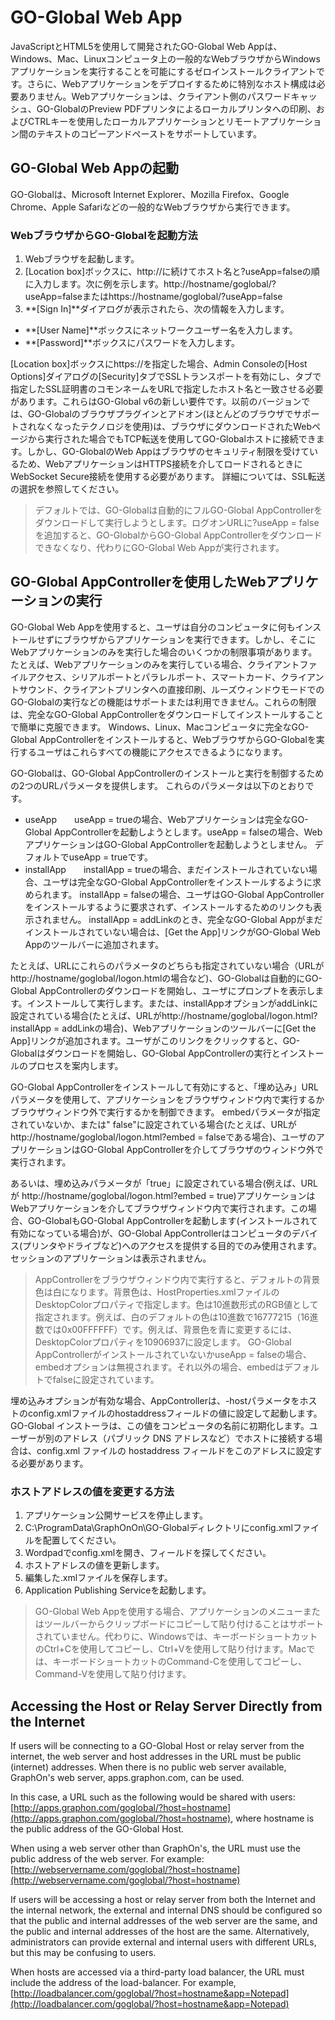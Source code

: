 # GO-Global Web App

JavaScriptとHTML5を使用して開発されたGO-Global Web Appは、Windows、Mac、Linuxコンピュータ上の一般的なWebブラウザからWindowsアプリケーションを実行することを可能にするゼロインストールクライアントです。さらに、Webアプリケーションをデプロイするために特別なホスト構成は必要ありません。Webアプリケーションは、クライアント側のパスワードキャッシュ、GO-GlobalのPreview PDFプリンタによるローカルプリンタへの印刷、およびCTRLキーを使用したローカルアプリケーションとリモートアプリケーション間のテキストのコピーアンドペーストをサポートしています。

## GO-Global Web Appの起動

GO-Globalは、Microsoft Internet Explorer、Mozilla Firefox、Google Chrome、Apple Safariなどの一般的なWebブラウザから実行できます。

### WebブラウザからGO-Globalを起動方法

1. Webブラウザを起動します。
2. [Location box]ボックスに、http://に続けてホスト名と?useApp=falseの順に入力します。次に例を示します。http://hostname/goglobal/?useApp=falseまたはhttps://hostname/goglobal/?useApp=false
3. **[Sign In]**ダイアログが表示されたら、次の情報を入力します。
  - **[User Name]**ボックスにネットワークユーザー名を入力します。
  - **[Password]**ボックスにパスワードを入力します。

[Location box]ボックスにhttps://を指定した場合、Admin Consoleの[Host Options]ダイアログの[Security]タブでSSLトランスポートを有効にし、タブで指定したSSL証明書のコモンネームをURLで指定したホスト名と一致させる必要があります。これらはGO-Global v6の新しい要件です。以前のバージョンでは、GO-Globalのブラウザプラグインとアドオン(ほとんどのブラウザでサポートされなくなったテクノロジを使用)は、ブラウザにダウンロードされたWebページから実行された場合でもTCP転送を使用してGO-Globalホストに接続できます。しかし、GO-GlobalのWeb Appはブラウザのセキュリティ制限を受けているため、WebアプリケーションはHTTPS接続を介してロードされるときにWebSocket Secure接続を使用する必要があります。 詳細については、SSL転送の選択を参照してください。

>デフォルトでは、GO-Globalは自動的にフルGO-Global AppControllerをダウンロードして実行しようとします。ログオンURLに?useApp = falseを追加すると、GO-GlobalからGO-Global AppControllerをダウンロードできなくなり、代わりにGO-Global Web Appが実行されます。

## GO-Global AppControllerを使用したWebアプリケーションの実行

GO-Global Web Appを使用すると、ユーザは自分のコンピュータに何もインストールせずにブラウザからアプリケーションを実行できます。しかし、そこに Webアプリケーションのみを実行した場合のいくつかの制限事項があります。 たとえば、Webアプリケーションのみを実行している場合、クライアントファイルアクセス、シリアルポートとパラレルポート、スマートカード、クライアントサウンド、クライアントプリンタへの直接印刷、ルーズウィンドウモードでのGO-Globalの実行などの機能はサポートまたは利用できません。これらの制限は、完全なGO-Global AppControllerをダウンロードしてインストールすることで簡単に克服できます。 Windows、Linux、Macコンピュータに完全なGO-Global AppControllerをインストールすると、WebブラウザからGO-Globalを実行するユーザはこれらすべての機能にアクセスできるようになります。

GO-Globalは、GO-Global AppControllerのインストールと実行を制御するための2つのURLパラメータを提供します。 これらのパラメータは以下のとおりです。

* useApp　　useApp = trueの場合、Webアプリケーションは完全なGO-Global AppControllerを起動しようとします。useApp = falseの場合、WebアプリケーションはGO-Global AppControllerを起動しようとしません。 デフォルトでuseApp = trueです。
* installApp　　installApp = trueの場合、まだインストールされていない場合、ユーザは完全なGO-Global AppControllerをインストールするように求められます。 installApp = falseの場合、ユーザはGO-Global AppControllerをインストールするように要求されず、インストールするためのリンクも表示されません。 installApp = addLinkのとき、完全なGO-Global Appがまだインストールされていない場合は、[Get the App]リンクがGO-Global Web Appのツールバーに追加されます。

たとえば、URLにこれらのパラメータのどちらも指定されていない場合（URLがhttp://hostname/goglobal/logon.htmlの場合など)、GO-Globalは自動的にGO-Global AppControllerのダウンロードを開始し、ユーザにプロンプトを表示します。インストールして実行します。または、installAppオプションがaddLinkに設定されている場合(たとえば、URLがhttp://hostname/goglobal/logon.html?installApp = addLinkの場合)、Webアプリケーションのツールバーに[Get the App]リンクが追加されます。ユーザがこのリンクをクリックすると、GO-Globalはダウンロードを開始し、GO-Global AppControllerの実行とインストールのプロセスを案内します。

GO-Global AppControllerをインストールして有効にすると、「埋め込み」URLパラメータを使用して、アプリケーションをブラウザウィンドウ内で実行するかブラウザウィンドウ外で実行するかを制御できます。 embedパラメータが指定されていないか、または" false"に設定されている場合(たとえば、URLがhttp://hostname/goglobal/logon.html?embed = falseである場合)、ユーザのアプリケーションはGO-Global AppControllerを介してブラウザのウィンドウ外で実行されます。

あるいは、埋め込みパラメータが「true」に設定されている場合(例えば、URLが http://hostname/goglobal/logon.html?embed = true)アプリケーションはWebアプリケーションを介してブラウザウィンドウ内で実行されます。この場合、GO-GlobalもGO-Global AppControllerを起動します(インストールされて有効になっている場合)が、GO-Global AppControllerはコンピュータのデバイス(プリンタやドライブなど)へのアクセスを提供する目的でのみ使用されます。セッションのアプリケーションは表示されません。

>AppControllerをブラウザウィンドウ内で実行すると、デフォルトの背景色は白になります。背景色は、HostProperties.xmlファイルのDesktopColorプロパティで指定します。色は10進数形式のRGB値として指定されます。例えば、白のデフォルトの色は10進数で16777215（16進数では0x00FFFFFF）です。例えば、背景色を青に変更するには、DesktopColorプロパティを10906937に設定します。
GO-Global AppControllerがインストールされていないかuseApp = falseの場合、embedオプションは無視されます。それ以外の場合、embedはデフォルトでfalseに設定されています。

埋め込みオプションが有効な場合、AppControllerは、-hostパラメータをホストのconfig.xmlファイルのhostaddressフィールドの値に設定して起動します。GO-Global インストーラは、この値をコンピュータの名前に初期化します。ユーザーが別のアドレス（パブリック DNS アドレスなど）でホストに接続する場合は、config.xml ファイルの hostaddress フィールドをこのアドレスに設定する必要があります。

### ホストアドレスの値を変更する方法

1. アプリケーション公開サービスを停止します。
2. C:\ProgramData\GraphOnOn\GO-Globalディレクトリにconfig.xmlファイルを配置してください。
3. Wordpadでconfig.xmlを開き、<hostaddress>フィールドを探してください。
4. ホストアドレスの値を更新します。
5. 編集した.xmlファイルを保存します。
6. Application Publishing Serviceを起動します。

>GO-Global Web Appを使用する場合、アプリケーションのメニューまたはツールバーからクリップボードにコピーして貼り付けることはサポートされていません。代わりに、Windowsでは、キーボードショートカットのCtrl+Cを使用してコピーし、Ctrl+Vを使用して貼り付けます。Macでは、キーボードショートカットのCommand-Cを使用してコピーし、Command-Vを使用して貼り付けます。

## Accessing the Host or Relay Server Directly from the Internet

If users will be connecting to a GO-Global Host or relay server from the internet, the web server and host addresses in the URL must be public (internet) addresses. When there is no public web server available, GraphOn's web server, apps.graphon.com, can be used.

In this case, a URL such as the following would be shared with users: [http://apps.graphon.com/goglobal/?host=hostname](http://apps.graphon.com/goglobal/?host=hostname), where hostname is the public address of the GO-Global Host.

When using a web server other than GraphOn's, the URL must use the public address of the web server. For example: [http://webservername.com/goglobal/?host=hostname](http://webservername.com/goglobal/?host=hostname)

If users will be accessing a host or relay server from both the Internet and the internal network, the external and internal DNS should be configured so that the public and internal addresses of the web server are the same, and the public and internal addresses of the host are the same. Alternatively, administrators can provide external and internal users with different URLs, but this may be confusing to users.

When hosts are accessed via a third-party load balancer, the URL must include the address of the load-balancer. For example, [http://loadbalancer.com/goglobal/?host=hostname&app=Notepad](http://loadbalancer.com/goglobal/?host=hostname&app=Notepad)​

